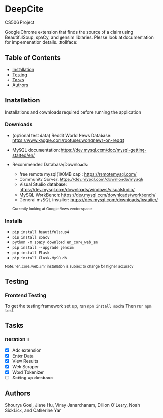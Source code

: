 # DeepCite
CS506 Project
<p> Google Chrome extension that finds the source of a claim using BeautifulSoup, spaCy, and gensim libraries. Please look at documentation for implemenation details. :trollface:</p>

## Table of Contents
* [Installation](#installation)
* [Testing](#testing)
* [Tasks](#tasks)
* [Authors](#authors)

## Installation
Installations and downloads required before running the application
### Downloads
* (optional test data) Reddit World News Database: https://www.kaggle.com/rootuser/worldnews-on-reddit
* MySQL documentation: https://dev.mysql.com/doc/mysql-getting-started/en/ 
* Recommended Database/Downloads:
  * free remote mysql(100MB cap): https://remotemysql.com/
  * Community Server: https://dev.mysql.com/downloads/mysql/ 
  * Visual Studio database: https://dev.mysql.com/downloads/windows/visualstudio/ 
  * MySQL WorkBench: https://dev.mysql.com/downloads/workbench/ 
  * General mySQL installer: https://dev.mysql.com/downloads/installer/ 
  
  <small> Currently looking at Google News vector space </small>

### Installs
* `pip install beautifulsoup4`
* `pip install spacy`
* `python -m spacy download en_core_web_sm` 
* `pip install --upgrade gensim`
* `pip install Flask`
* `pip install Flask-MySQLdb`

<small>Note: 'en_core_web_sm' installation is subject to change for higher accuracy</small>

## Testing
### Frontend Testing
To get the testing framework set up, run `npm install mocha`
Then run `npm test`

## Tasks
### Iteration 1
- [x] Add extension
- [x] Enter Data
- [x] View Results
- [x] Web Scraper
- [x] Word Tokenizer
- [ ] Setting up database

## Authors
Shourya Goel, Jiahe Hu, Vinay Janardhanam, Dillion O'Leary, Noah SickLick, and Catherine Yan